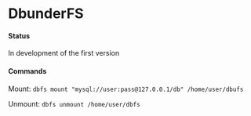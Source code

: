 # DbunderFS

#### Status
In development of the first version

#### Commands
Mount: `dbfs mount "mysql://user:pass@127.0.0.1/db" /home/user/dbufs`

Unmount: `dbfs unmount /home/user/dbfs`
